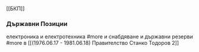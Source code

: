 [[БКП]]

### Държавни Позиции
електроника и електротехника #more и снабдяване и държавни резерви #more в [[(1976.06.17 - 1981.06.18) Правителство Станко Тодоров 2]]